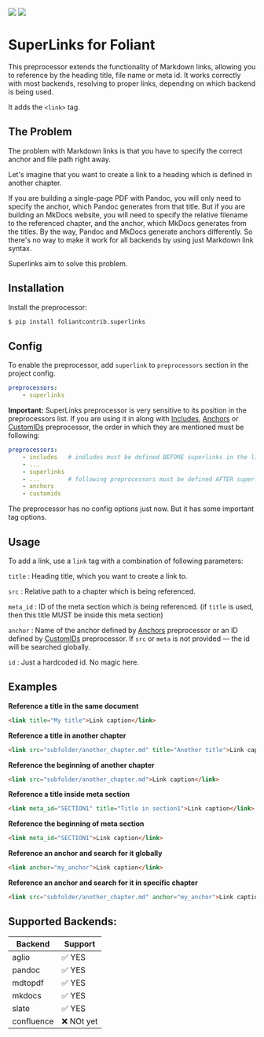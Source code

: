 [![](https://img.shields.io/pypi/v/foliantcontrib.superlinks.svg)](https://pypi.org/project/foliantcontrib.superlinks/)  [![](https://img.shields.io/github/v/tag/foliant-docs/foliantcontrib.superlinks.svg?label=GitHub)](https://github.com/foliant-docs/foliantcontrib.superlinks)

# SuperLinks for Foliant

This preprocessor extends the functionality of Markdown links, allowing you to reference by the heading title, file name or meta id. It works correctly with most backends, resolving to proper links, depending on which backend is being used.

It adds the `<link>` tag.

## The Problem

The problem with Markdown links is that you have to specify the correct anchor and file path right away.

Let's imagine that you want to create a link to a heading which is defined in another chapter.

If you are building a single-page PDF with Pandoc, you will only need to specify the anchor, which Pandoc generates from that title. But if you are building an MkDocs website, you will need to specify the relative filename to the referenced chapter, and the anchor, which MkDocs generates from the titles. By the way, Pandoc and MkDocs generate anchors differently. So there's no way to make it work for all backends by using just Markdown link syntax.

Superlinks aim to solve this problem.

## Installation

Install the preprocessor:

```bash
$ pip install foliantcontrib.superlinks
```

## Config

To enable the preprocessor, add `superlink` to `preprocessors` section in the project config.

```yaml
preprocessors:
    - superlinks
```
**Important:** SuperLinks preprocessor is very sensitive to its position in the preprocessors list. If you are using it in along with [Includes](https://foliant-docs.github.io/docs/preprocessors/includes/), [Anchors](https://foliant-docs.github.io/docs/preprocessors/anchors/) or [CustomIDs](https://foliant-docs.github.io/docs/preprocessors/customids/) preprocessor, the order in which they are mentioned must be following:

```yaml
preprocessors:
    - includes   # indludes must be defined BEFORE superlinks in the list
    - ...
    - superlinks
    - ...        # following preprocessors must be defined AFTER superlinks in the list
    - anchors
    - customids
```

The preprocessor has no config options just now. But it has some important tag options.

## Usage

To add a link, use a `link` tag with a combination of following parameters:

`title`
:    Heading title, which you want to create a link to.

`src`
:    Relative path to a chapter which is being referenced.

`meta_id`
:    ID of the meta section which is being referenced. (if `title` is used, then this title MUST be inside this meta section)

`anchor`
:    Name of the anchor defined by [Anchors](../anchors.md) preprocessor or an ID defined by [CustomIDs](../customids.md) preprocessor. If `src` or `meta` is not provided — the id will be searched globally.

`id`
:    Just a hardcoded id. No magic here.

## Examples

**Reference a title in the same document**

```html
<link title="My title">Link caption</link>
```

**Reference a title in another chapter**

```html
<link src="subfolder/another_chapter.md" title="Another title">Link caption</link>
```

**Reference the beginning of another chapter**

```html
<link src="subfolder/another_chapter.md">Link caption</link>
```

**Reference a title inside meta section**

```html
<link meta_id="SECTION1" title="Title in section1">Link caption</link>
```

**Reference the beginning of meta section**

```html
<link meta_id="SECTION1">Link caption</link>
```

**Reference an anchor and search for it globally**

```html
<link anchor="my_anchor">Link caption</link>
```

**Reference an anchor and search for it in specific chapter**

```html
<link src="subfolder/another_chapter.md" anchor="my_anchor">Link caption</link>
```

## Supported Backends:

Backend | Support
------- | -------
aglio | ✅ YES
pandoc | ✅ YES
mdtopdf | ✅ YES
mkdocs | ✅ YES
slate | ✅ YES
confluence | ❌ NOt yet
